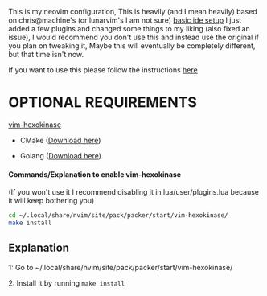This is my neovim configuration, This is heavily (and I mean heavily) based on chris@machine's (or lunarvim's I am not sure) [basic ide setup](https://github.com/LunarVim/nvim-basic-ide) I just added a few plugins and changed some things to my liking (also fixed an issue), I would recommend you don't use this and instead use the original if you plan on tweaking it, Maybe this will eventually be completely different, but that time isn't now. 

If you want to use this please follow the instructions [here](https://github.com/LunarVim/nvim-basic-ide/#get-healthy)

# OPTIONAL REQUIREMENTS

[vim-hexokinase](https://github.com/RRethy/vim-hexokinase)

- CMake  ([Download here](https://cmake.org/download/))

- Golang ([Download here](https://golang.org/doc/install/))


#### Commands/Explanation to enable vim-hexokinase

(If you won't use it I recommend disabling it in lua/user/plugins.lua because it will keep bothering you)

```bash
cd ~/.local/share/nvim/site/pack/packer/start/vim-hexokinase/
make install
```

## Explanation
1: Go to ~/.local/share/nvim/site/pack/packer/start/vim-hexokinase/

2: Install it by running `make install`
